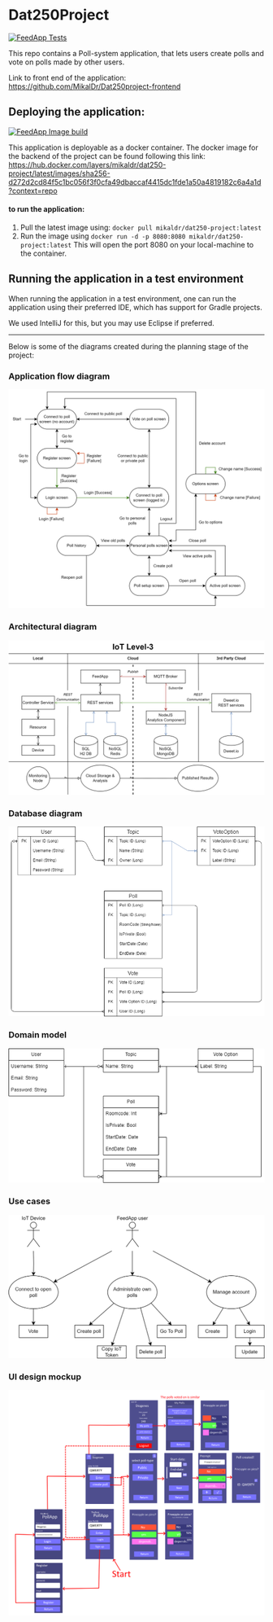 # Dat250Project

[![FeedApp Tests](../../actions/workflows/gradle.yml/badge.svg)](../../actions/workflows/gradle.yml)

This repo contains a Poll-system application, that lets users create polls and vote on polls made by other users.  

Link to front end of the application: https://github.com/MikalDr/Dat250project-frontend  

## Deploying the application:
[![FeedApp Image build](../../actions/workflows/main.yml/badge.svg)](../../actions/workflows/main.yml)

This application is deployable as a docker container. 
The docker image for the backend of the project can be found following this link:
https://hub.docker.com/layers/mikaldr/dat250-project/latest/images/sha256-d272d2cd84f5c1bc056f3f0cfa49dbaccaf4415dc1fde1a50a4819182c6a4a1d?context=repo

#### to run the application:
1. Pull the latest image using: `docker pull mikaldr/dat250-project:latest`
2. Run the image using `docker run -d -p 8080:8080 mikaldr/dat250-project:latest`
   This will open the port 8080 on your local-machine to the container.

## Running the application in a test environment
When running the application in a test environment, one can run the application using
their preferred IDE, which has support for Gradle projects.

We used IntelliJ for this, but you may use Eclipse if preferred.

---
Below is some of the diagrams created during the planning stage of the project:
### Application flow diagram
![Applicataion Flow Diagram](Diagrams/application_flow.png)
### Architectural diagram
![AoT](Diagrams/ArchitecturalDiagram.png)
### Database diagram
![Database Diagram](Diagrams/Database.png)
### Domain model
![Database Diagram](Diagrams/Domain_Model.png)
### Use cases
![Use Cases](Diagrams/UseCases.png)
### UI design mockup
![UI demo](Diagrams/UIDesign.png)
 

